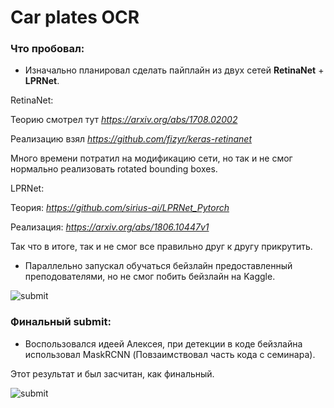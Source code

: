 # Car plates OCR

### Что пробовал:

* Изначально планировал сделать пайплайн из двух сетей **RetinaNet** + **LPRNet**.

RetinaNet:

Теорию смотрел тут *https://arxiv.org/abs/1708.02002*

Реализацию взял *https://github.com/fizyr/keras-retinanet*

Много времени потратил на модификацию сети, но так и не смог нормально реализовать rotated bounding boxes. 

LPRNet:

Теория: *https://github.com/sirius-ai/LPRNet_Pytorch*

Реализация: *https://arxiv.org/abs/1806.10447v1*

Так что в итоге, так и не смог все правильно друг к другу прикрутить.

* Параллельно запускал обучаться бейзлайн предоставленный преподователями, но не смог побить бейзлайн на Kaggle.

![submit](https://github.com/mirpulatov/CV/blob/master/contest2/screen1.png)

### Финальный submit:

* Воспользовался идеей Алексея, при детекции в коде бейзлайна использовал MaskRCNN (Повзаимствовал часть кода с семинара).

Этот результат и был засчитан, как финальный.

![submit](https://github.com/mirpulatov/CV/blob/master/contest2/screen2.png)
